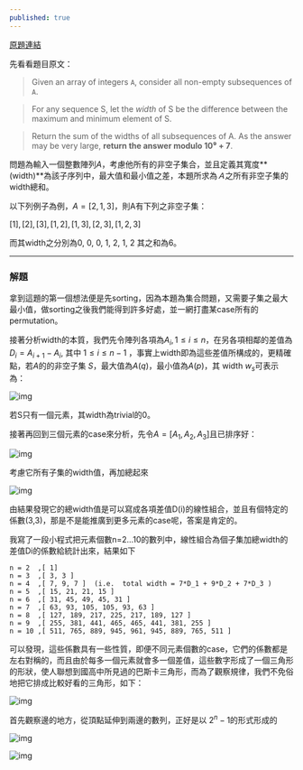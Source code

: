 ```yaml
---
published: true
---
```

[原題連結](https://leetcode.com/articles/sum-of-subsequence-widths/)

先看看題目原文：

> Given an array of integers `A`, consider all non-empty subsequences of `A`.

> For any sequence S, let the *width* of S be the difference between the maximum and minimum element of S.

> Return the sum of the widths of all subsequences of A.
> As the answer may be very large, **return the answer modulo 10⁹ + 7**.

問題為輸入一個整數陣列$A$，考慮他所有的非空子集合，並且定義其寬度**(width)**為該子序列中，最大值和最小值之差，本題所求為*Ａ*之所有非空子集的width總和。

以下列例子為例，$A=[2,1,3]$，則A有下列之非空子集：

$[1],[2],[3],[1,2],[1,3],[2,3],[1,2,3]$ 

而其width之分別為0, 0, 0, 1, 2, 1, 2 其之和為6。

------

### **解題**

拿到這題的第一個想法便是先sorting，因為本題為集合問題，又需要子集之最大最小值，做sorting之後我們能得到許多好處，並一網打盡某case所有的permutation。

接著分析width的本質，我們先令陣列各項為$A_{i}, 1≤i≤n$，在另各項相鄰的差值為 $D_{i}=A_{i+1}-A_{i}$, 其中 $1≤i≤n-1$ ，事實上width即為這些差值所構成的，更精確點，若$A$的的非空子集 $S$，最大值為$A(q)$，最小值為$A(p)$，其 width $w_{s}$可表示為：

![img](https://cdn-images-1.medium.com/max/800/1*UW4P0YW4qC9qZlPyqEn1Lw.png)

若S只有一個元素，其width為trivial的0。

接著再回到三個元素的case來分析，先令$A=[A_{1},A_{2},A_{3}]$且已排序好：

![img](https://cdn-images-1.medium.com/max/800/1*Bqwa316koLu5_pfaowJQtQ.png)

考慮它所有子集的width值，再加總起來

![img](https://cdn-images-1.medium.com/max/800/1*UylP4nOX-VkaO3JTfhMMrA.png)

由結果發現它的總width值是可以寫成各項差值D(i)的線性組合，並且有個特定的係數(3,3)，那是不是能推廣到更多元素的case呢，答案是肯定的。

我寫了一段小程式把元素個數n=2…10的數列中，線性組合為個子集加總width的差值Di的係數給統計出來，結果如下

```
n = 2  ,[ 1]
n = 3  ,[ 3, 3 ] 
n = 4  ,[ 7, 9, 7 ]  (i.e.  total width = 7*D_1 + 9*D_2 + 7*D_3 )
n = 5  ,[ 15, 21, 21, 15 ] 
n = 6  ,[ 31, 45, 49, 45, 31 ] 
n = 7  ,[ 63, 93, 105, 105, 93, 63 ] 
n = 8  ,[ 127, 189, 217, 225, 217, 189, 127 ] 
n = 9  ,[ 255, 381, 441, 465, 465, 441, 381, 255 ] 
n = 10 ,[ 511, 765, 889, 945, 961, 945, 889, 765, 511 ]
```

可以發現，這些係數具有一些性質，即便不同元素個數的case，它們的係數都是左右對稱的，而且由於每多一個元素就會多一個差值，這些數字形成了一個三角形的形狀，使人聯想到國高中所見過的巴斯卡三角形，而為了觀察規律，我們不免俗地把它排成比較好看的三角形，如下：

![img](https://cdn-images-1.medium.com/max/800/1*ZKGtjp1JgTdakVpvFYNMaQ.png)

首先觀察邊的地方，從頂點延伸到兩邊的數列，正好是以 $2^{n}-1$的形式形成的

![img](https://cdn-images-1.medium.com/max/800/1*zgx_chjP5kcpT6A6uE-aHg.png)

![img](https://cdn-images-1.medium.com/max/800/1*43H04Uj20SqpkFvs1FawZQ.png)
